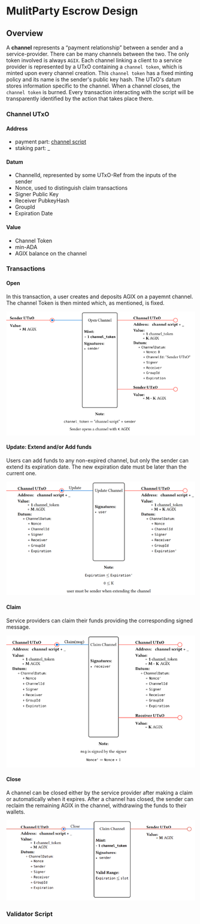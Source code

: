 # MulitParty Escrow Design

## Overview
A **channel** represents a “payment relationship” between a sender and a service-provider. There can be many channels between the two. The only token involved is always `AGIX`.
Each channel linking a client to a service provider is represented by a UTxO containing a `channel token`, which is minted upon every channel creation. This `channel token` has a fixed minting policy and its name is the sender's public key hash. The UTxO's datum stores information specific to the channel.
When a channel closes, the `channel token` is burned.
Every transaction interacting with the script will be transparently identified by the action that takes place there.

### Channel UTxO

#### Address
- payment part: [channel script](#validator-script)
- staking part: _

#### Datum
- ChannelId, represented by some UTxO-Ref from the inputs of the sender
- Nonce, used to distinguish claim transactions
- Signer Public Key
- Receiver PubkeyHash
- GroupId
- Expiration Date

#### Value
- Channel Token
- min-ADA
- AGIX balance on the channel

### Transactions

#### Open
In this transaction, a user creates and deposits AGIX on a payemnt channel. The channel Token is then minted which, as mentioned, is fixed.

![openChannel](imgs/open.png)

#### Update: Extend and/or Add funds
Users can add funds to any non-expired channel, but only the sender can extend its expiration date. The new expiration date must be later than the current one.

![updateChannel](imgs/update.png)

#### Claim
Service providers can claim their funds providing the corresponding signed message.

![claimChannel](imgs/claim.png)

#### Close
A channel can be closed either by the service provider after making a claim or automatically when it expires. After a channel has closed, the sender can reclaim the remaining AGIX in the channel, withdrawing the funds to their wallets.

![closeChannel](imgs/close.png)

### Validator Script